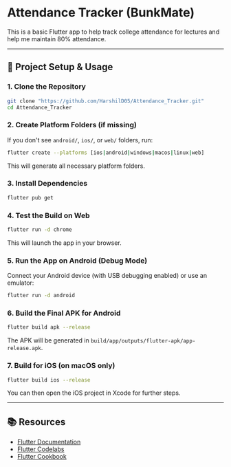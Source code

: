 
# Attendance Tracker (BunkMate)

This is a basic Flutter app to help track college attendance for lectures and help me maintain 80% attendance.

---

## 🚀 Project Setup & Usage

### 1. Clone the Repository
```sh
git clone "https://github.com/HarshilD05/Attendance_Tracker.git"
cd Attendance_Tracker
```

### 2. Create Platform Folders (if missing)
If you don't see `android/`, `ios/`, or `web/` folders, run:
```sh
flutter create --platforms [ios|android|windows|macos|linux|web]
```
This will generate all necessary platform folders.

### 3. Install Dependencies
```sh
flutter pub get
```

### 4. Test the Build on Web
```sh
flutter run -d chrome
```
This will launch the app in your browser.

### 5. Run the App on Android (Debug Mode)
Connect your Android device (with USB debugging enabled) or use an emulator:
```sh
flutter run -d android
```

### 6. Build the Final APK for Android
```sh
flutter build apk --release
```
The APK will be generated in `build/app/outputs/flutter-apk/app-release.apk`.

### 7. Build for iOS (on macOS only)
```sh
flutter build ios --release
```
You can then open the iOS project in Xcode for further steps.

---

## 📚 Resources

- [Flutter Documentation](https://docs.flutter.dev/)
- [Flutter Codelabs](https://docs.flutter.dev/get-started/codelab)
- [Flutter Cookbook](https://docs.flutter.dev/cookbook)
